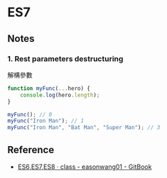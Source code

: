 # ES7

## Notes

### 1. Rest parameters destructuring

解構參數

````js
function myFunc(...hero) {
	console.log(hero.length);
}

myFunc(); // 0
myFunc("Iron Man"); // 1
myFunc("Iron Man", "Bat Man", "Super Man"); // 3
````


## Reference

* [ES6,ES7,ES8 · class - easonwang01 - GitBook](https://easonwang01.gitbooks.io/class/es6es7.html)
